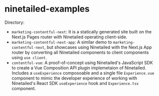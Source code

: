 # ninetailed-examples

Directory:

- `marketing-contentful-next`: It is a statically generated site built on the Next.js Pages router with Ninetailed operating client-side.
- `marketing-contentful-next-app`: A similar demo to `marketing-contentful-next`, but showcases using Ninetailed with the Next.js App router by converting all Ninetailed components to client components using `use client`.
- `contentful-vue`: A proof-of-concept using Ninetailed's JavaScript SDK to create a Vue Composition API plugin implemetaion of Ninetailed. Includes a `useExperience` composoable and a single file `Experience.vue` component to mimic the developer experience of working with Ninetailed's React SDK `useExperience` hook and `Experience.tsx` component.
